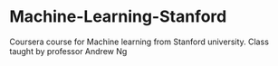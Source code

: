 # Machine-Learning-Stanford
Coursera course for Machine learning from Stanford university. Class taught by professor Andrew Ng
